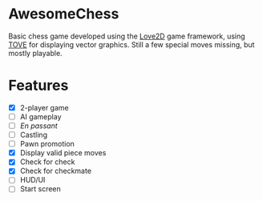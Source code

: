 # AwesomeChess

Basic chess game developed using the [Love2D](https://love2d.org) game framework, using [TOVE](https://github.com/poke1024/tove2d) for displaying vector graphics. Still a few special moves missing, but mostly playable.

# Features
 - [x] 2-player game
 - [ ] AI gameplay
 - [ ] *En passant*
 - [ ] Castling
 - [ ] Pawn promotion
 - [x] Display valid piece moves
 - [x] Check for check
 - [x] Check for checkmate
 - [ ] HUD/UI
 - [ ] Start screen
